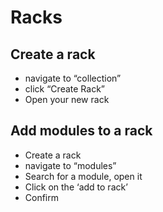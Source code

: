 # Racks

## Create a rack

* navigate to “collection”
* click “Create Rack”
* Open your new rack

## Add modules to a rack

* Create a rack
* navigate to “modules”
* Search for a module, open it
* Click on the ‘add to rack’
* Confirm
